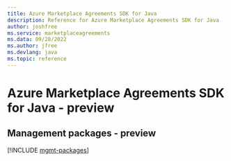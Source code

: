 ```yaml
---
title: Azure Marketplace Agreements SDK for Java
description: Reference for Azure Marketplace Agreements SDK for Java
author: joshfree
ms.service: marketplaceagreements
ms.data: 09/28/2022
ms.author: jfree
ms.devlang: java
ms.topic: reference
---
```

# Azure Marketplace Agreements SDK for Java - preview

## Management packages - preview
[!INCLUDE [mgmt-packages](marketplace-agreements-mgmt-index.md)]